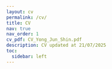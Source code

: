 ```yaml
---
layout: cv
permalink: /cv/
title: CV
nav: true
nav_order: 1
cv_pdf: CV_Yong_Jun_Shin.pdf
description: CV updated at 21/07/2025
toc:
  sidebar: left
---
```

